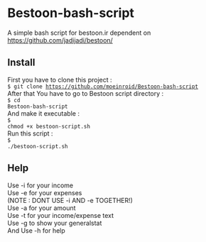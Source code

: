 # Bestoon-bash-script
A simple bash script for bestoon.ir dependent on https://github.com/jadijadi/bestoon/
## Install
First you have to clone this project :<br>
<code>$ git clone https://github.com/moeinroid/Bestoon-bash-script</code><br>
After that You have to go to Bestoon script directory : <br>
<code>$ cd Bestoon-bash-script</code><br>
And make it executable : <br>
<code>$ chmod +x bestoon-script.sh</code><br>
Run this script :<br>
<code>$ ./bestoon-script.sh</code>
## Help
Use -i for your income<br>
Use -e for your expenses<br>
(NOTE : DONT USE -i AND -e TOGETHER!)<br>
Use -a for your amount<br>
Use -t for your income/expense text<br>
Use -g to show your generalstat<br>
And Use -h for help
